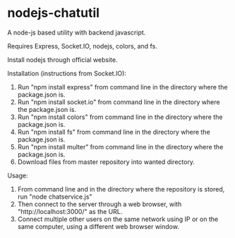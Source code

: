 # nodejs-chatutil
A node-js based utility with backend javascript.

Requires Express, Socket.IO, nodejs, colors, and fs.

Install nodejs through official website.

Installation (instructions from Socket.IO):
1. Run "npm install express" from command line in the directory where the package.json is.
2. Run "npm install socket.io" from command line in the directory where the package.json is.
3. Run "npm install colors" from command line in the directory where the package.json is.
4. Run "npm install fs" from command line in the directory where the package.json is.
5. Run "npm install multer" from command line in the directory where the package.json is.
6. Download files from master repository into wanted directory.

Usage:
1. From command line and in the directory where the repository is stored, run "node chatservice.js"
2. Then connect to the server through a web browser, with "http://localhost:3000/" as the URL.
3. Connect multiple other users on the same network using IP or on the same computer, using a different web browser window.
